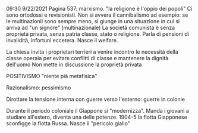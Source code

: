 09:30 9/22/2021
Pagina 537: marxismo. "la religione è l'oppio dei popoli"
Ci sono ortodossi e revisionisti. 
Non si avvera il cannibalismo ad esempio: se le multinazionli sono sempre meno,
si giunge in una situazione in cui si arriva ad "un signore" (multinazionale)
La società comunista è senza proprietà privata, senza patria classe, stato o religione. 
Parla di pensioni di invalidità, infortuni eccetera. Nasce il welfare.

La chiesa invita i proprietari terrieri a venire incontro le necessità della 
classe operaia per evitare conflitti di classe e mantenere la dignità dell'uomo
Non mette in discussione la proprietà privata

POSITIVISMO
"niente pià metafisica"	

Razionalismo: pessimismo


Dirottare la tensione interna con guerre verso l'esterno: guerre in colonie

Durante il periodo coloniale il Giappone si "modernizza". Manda i giovani a studiare all'estero, diventa una delle potenze. 
1904-5 la flotta Giapponese sconfigge la flotta Russa. Nasce il "pericolo giallo"